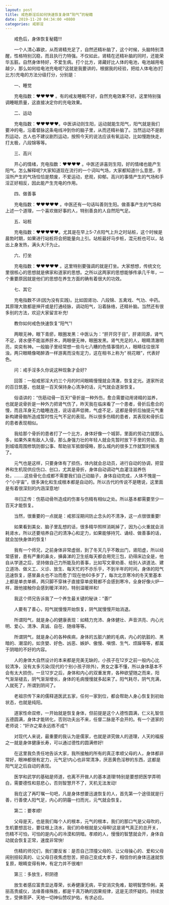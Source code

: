 ```yaml
---
layout: post
title: 戒色断淫后如何快速恢复身体“阳气”的秘籍
date: 2019-11-20 04:34:00 +0800
categories: 戒邪淫
---
```


　　戒色后，身体恢复秘籍!!!
　　一个人清心寡欲，从而肾精充足了，自然还精补脑了，这个时候，头脑特别清醒，性格特别沉稳，而且执行力特强。不仅如此，肾精在还精补脑的同时，还能荣华五脏。自然身体特好，不爱生病。打个比方，肾藏好比人体的电池，电池越用电越少，那么如何给电池充电呢?这就是我要讲的，根据我的经验，把给人体电池(打比方)充电的方法分级打分，分别是：
　　一、睡觉
　　充电指数：❤❤❤❤ 。有的戒友睡眠不好，自然充电效果不好。这里特别强调睡眠质量，这直接决定你的充电效果。
　　二、运动
　　充电指数：❤❤❤❤❤。中医讲动则生阳，运动就能生阳气，阳气就是我们要冲的电，沿着督脉这条电线冲到你的脑子里，从而还精补脑了。当然运动不是剧烈运动，古人也不建议剧烈运动，按照今天的说法应该有氧运动，比如慢跑快走，打太极，八段锦等等。
　　三、高兴
　　开心的情绪，充电指数：❤❤❤❤ 。中医还讲喜则生阳，好的情绪也能产生阳气。怎么解释呢?大家知道现在流行的一个词叫气场，大家都知道什么意思，手淫所产生的气场恰恰是颓废，不爱运动，悲观，抑郁。高兴的事情产生的气场和手淫正好相反，因此能产生充电的作用。
　　四、做善事
　　充电指数：❤❤❤❤❤ 。中医还有一句话叫善则生阳。做善事产生的气场和上述一个道理，一个喜欢做好事的人，特别善良的人自然阳气足。
　　五、站桩
　　充电指数：❤❤❤❤❤。尤其是在早上5-7点阳气上升之时站桩，这个时候是晨勃时期，如果进行站桩将会把能量向上引。站桩最好马步桩，混元桩也可以，站出上身发热，满头大汗为止。
　　六、打坐
　　充电指数：❤❤❤❤❤ 。这里特别要强调的就是打坐。大家想想，传统文化里很核心的思想就是佛家和道家的思想。之所以这两家的思想能够传承几千年，一个重要原因就是他们的思想在养生方面的确有着很大的功效。
　　七、其它
　　充电指数不详(因为没有实践)。比如固肾功、八段锦、五禽戏、气功、中药。其原理大致都是抻开或是打通经脉，调动阳气，沿着脉络，还精补脑。当然还有很多别的方法，欢迎大家留言补充!
　　教你如何戒色快速恢复“阳气"!
　　两眼无神，眼下青瘀，眼圈发黑：中医认为：“肝开窍于目”，肝肾同源，肾气不足，肾水便不能滋养肝木，两眼便无神，眼圈发黑。肾气充足的人，眼睛清澈明亮，奕奕有神。一般脑子里经常想一些乌七八糟的色情事情的人，眼睛往往很浑浊，两只眼睛像喝醉酒一样游离而没有定力，这在相书上称为“ 桃花眼”，代表好色。
　　问：戒手淫多久你说这种现象才会好?
　　回答：一般戒邪淫大约三个月的时间眼睛慢慢就会清澈，恢复定光。道家所说的百日筑基，也就是一百天保持身心清净的话，元气就会逐渐恢复。
　　俗语讲的：“伤筋动骨一百天!”骨折是一种外伤，愈合需要动用肾精的滋养，也就是说骨折是一种外力把肾气伤了，昨天我在临床看了一个患者，骨折后愈合的慢，而且浑身无力瞌睡连连，说话语声低微，气虚不足，这都是骨折后抽提元气重新构建骨骼所造成暂时性元气不足的表现。所以很多伤精的患者，其表现和骨折后的患者表现相似。
　　我给那个骨折的患者打了一个比方，身体好像一个城郭，里面的劳动力就那么多，如果外来有敌人入侵，那么身强力壮的年轻人就会先暂时放下手里的劳动，跑到城墙周围修筑防御公事、帮助驻军抵御侵略，那么城内的很多工作就暂时搁浅了。
　　元气也是这样，只要身体有了损伤，体内就会总动员，进行自动的协调，把营养和生机现供应伤口、创口，尤其是骨折，身体自动调动气血灌注滋养伤处，........这些骨化合成都不需要我们自己动脑子，身体自动完成，人体不愧是一个“小宇宙”，很多演化和生成根本都是自动的。所以古代的传说不是瞎说，这里面是有着很深刻的内涵深意地!
　　书归正传：伤筋动骨所造成的伤害与伤精有相似之处。所以基本都需要至少一百天才能恢复。
　　当然，很重要的一点就是：戒邪淫期间防止念头的不清净，这一点很很重要!
　　如果看到美女、脑子里乱想的话，很多精华照样消耗掉了，因为心火重就会消耗肾水，所以还要培养自己的清净心和定力，如果能够持咒、诵经、做善事的话，就会加快身体的恢复!
　　我有一个师兄，之前身体非常虚弱，到了冬天几乎不敢出门，肾阳虚，所以经常感冒，患有严重的鼻炎，擤鼻涕的卫生纸每天都会用完三包，礽得床边全是，他自从学道之后，坚持做自己力所能及的善事，比如写文章劝善、给别人讲道法、建立道场、做义工、义诊、放生、每天忙的不亦乐乎，不到半年的时间，身体的阳气迅速恢复，感冒鼻炎也不治而愈了!现在他60多岁了，每次北京寒冷的冬天里基本上都是单衣单裤，两只脚不穿袜子直接穿单皮鞋都不会感到寒冷，全身好像火炉一样，跟他接触你会感到暖洋洋的，特别温暖祥和!
　　我这个师兄告诉我了一个养生最关键的秘诀：“善!”
　　人要有了善心，阳气就慢慢开始恢复，阴气就慢慢开始消退。
　　所谓阳气，就是身心的健康表现：如精力充沛、身体健壮、声音洪亮、内心光明、爱心、清净、真诚、自在、随缘等等。
　　所谓阴气，就是身心的各种疾病，身体的五脏六腑的毛病，内心的肮脏的、黑暗的、潮湿的，如贪婪、好色、凶恶、嫉妒、傲慢、嗔恨、生气、烦躁等等，都属于阴暗的不好的内容。
　　人的身体大自然设计的本来都是完美无缺的，小孩子在12岁之前一般内心比较清净，没有太多污染(现代的个别小孩子除外)，男女之事不懂，所以身体基本不会有太大损伤，一旦12岁之后，身体和内心的双重发育，各种欲望随之而来，阳气渐渐褪去，阴气渐渐增长，身体的毛病慢慢就多起来了。阳气耗尽，阴气充满，人就死了，所谓到阴间了。
　　老祖宗传下来的儒释道医武五家，任何一家到位，都会帮助人身心恢复到初始状态，也就是纯阳。
　　道家性命双修，一开始就是恢复身体，但前提是这个人德性圆满，仁义礼智信五德圆满，身体才能转化，否则功夫出不来，任督二脉是不会开的。有一个道家的老师说：“奸诈之辈永远练不成”!
　　对现代人来说，最重要的我认为是儒家，也就是讲究做人的道理，人天的福报之一就是身体健康长寿，可以通过德性的圆满修好!
　　在这里我负责任地告诉大家，我所接触的所有的真正孝顺父母的人，身体都非常好，眼神都很有定力，元气足!内心也非常清净，厌恶黄色淫秽的东西，这都是阳气足之后自动的表现。
　　医学和武学的基础是师道，也离不开做人的基本道理!特别是要想把医学弄明白，需要德性和慈悲心，否则智慧开不了，天机无法发动!
　　我在这了再叮嘱一句吧，凡是身体想要迅速恢复的人，首先第一个途径就是行善，行善使人阳气足，内心的阴霾一扫而光，元气就会恢复。
　　第二：要孝顺!
　　父母是天，也是我们每个人的根本，元气的根本，我们的那口气是父母吹的，生机要想茁壮，要往根上浇水，我们的命根就是父母啊!这是肾气真正的总开关，伤精不可怕，可怕的是内心的冷漠和阴暗。孝顺的人，慢慢的智慧就会开，身体自动就会恢复正常，速度非常快!
　　伤精的师兄们，我们要反省：是否自己顶撞父母的、让父母操心的、爱和父母闹别扭较真的、让父母日夜焦虑愁苦，把自己变成大孝子，相信你的身体迅速就恢复原，眼睛变得有神，有定力并不很难!!
　　第三：多放生，积阴德
　　放生者感应富贵显达尊荣，长寿健康无病，平安消灾免难，聪明智慧伶俐，美丽高贵威仪，法缘善缘殊胜，都是千真万确的因果规律，这是无须怀疑的。持续放生，受佛菩萨、天地一切神仙赞叹护佑，有求必应。